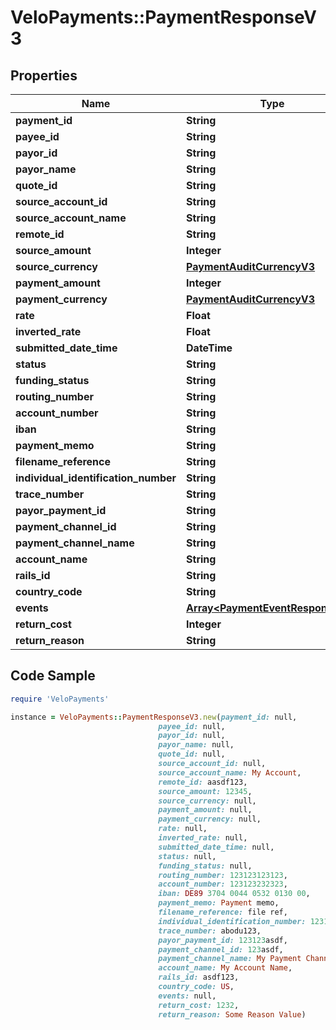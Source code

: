 # VeloPayments::PaymentResponseV3

## Properties

Name | Type | Description | Notes
------------ | ------------- | ------------- | -------------
**payment_id** | **String** |  | 
**payee_id** | **String** |  | 
**payor_id** | **String** |  | 
**payor_name** | **String** |  | [optional] 
**quote_id** | **String** |  | 
**source_account_id** | **String** |  | 
**source_account_name** | **String** |  | [optional] 
**remote_id** | **String** |  | [optional] 
**source_amount** | **Integer** |  | [optional] 
**source_currency** | [**PaymentAuditCurrencyV3**](PaymentAuditCurrencyV3.md) |  | [optional] 
**payment_amount** | **Integer** |  | 
**payment_currency** | [**PaymentAuditCurrencyV3**](PaymentAuditCurrencyV3.md) |  | [optional] 
**rate** | **Float** |  | [optional] 
**inverted_rate** | **Float** |  | [optional] 
**submitted_date_time** | **DateTime** |  | 
**status** | **String** |  | 
**funding_status** | **String** |  | 
**routing_number** | **String** |  | [optional] 
**account_number** | **String** |  | [optional] 
**iban** | **String** |  | [optional] 
**payment_memo** | **String** |  | [optional] 
**filename_reference** | **String** |  | [optional] 
**individual_identification_number** | **String** |  | [optional] 
**trace_number** | **String** |  | [optional] 
**payor_payment_id** | **String** |  | [optional] 
**payment_channel_id** | **String** |  | [optional] 
**payment_channel_name** | **String** |  | [optional] 
**account_name** | **String** |  | [optional] 
**rails_id** | **String** |  | 
**country_code** | **String** |  | [optional] 
**events** | [**Array&lt;PaymentEventResponseV3&gt;**](PaymentEventResponseV3.md) |  | 
**return_cost** | **Integer** |  | [optional] 
**return_reason** | **String** |  | [optional] 

## Code Sample

```ruby
require 'VeloPayments'

instance = VeloPayments::PaymentResponseV3.new(payment_id: null,
                                 payee_id: null,
                                 payor_id: null,
                                 payor_name: null,
                                 quote_id: null,
                                 source_account_id: null,
                                 source_account_name: My Account,
                                 remote_id: aasdf123,
                                 source_amount: 12345,
                                 source_currency: null,
                                 payment_amount: null,
                                 payment_currency: null,
                                 rate: null,
                                 inverted_rate: null,
                                 submitted_date_time: null,
                                 status: null,
                                 funding_status: null,
                                 routing_number: 123123123123,
                                 account_number: 123123232323,
                                 iban: DE89 3704 0044 0532 0130 00,
                                 payment_memo: Payment memo,
                                 filename_reference: file ref,
                                 individual_identification_number: 1231231adf,
                                 trace_number: abodu123,
                                 payor_payment_id: 123123asdf,
                                 payment_channel_id: 123asdf,
                                 payment_channel_name: My Payment Channel,
                                 account_name: My Account Name,
                                 rails_id: asdf123,
                                 country_code: US,
                                 events: null,
                                 return_cost: 1232,
                                 return_reason: Some Reason Value)
```



